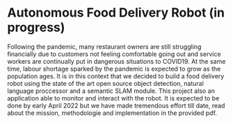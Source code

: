 # Autonomous Food Delivery Robot (in progress) 

Following the pandemic, many restaurant owners are still struggling financially due to customers not feeling comfortable going out and service workers are continually put in dangerous situations  to COVID19. At the same time, labour shortage sparked by the pandemic is expected to grow as the population ages. It is in this context that we decided to build a food delivery robot using the state of the art open source object detection, natural language proccessor and a semantic SLAM module. This project also an application able to monitor and interact with the robot. It is expected to be done by early April 2022 but we have made tremendous effort till date, read about the mission, methodologie and implementation in the provided pdf. 

